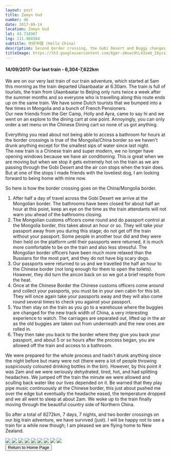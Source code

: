```yaml
---
layout: post
title: Zamyn Uud
number: 46
date: 2017-09-14
location: Zamyn Uud
lat: 43.718967
lng: 111.904584
subtitle: 你好中國 (Hello China)
description: Second border crossing, the Gobi Desert and Buggy changes. 
titleImage: https://lh3.googleusercontent.com/6gmr-zHuwc9tL43smU_IAyssI0QJxcUDrSL5XkRIjntLoCv53aa8rG7UEbhwq80OXu5iwirr_Oqbw7O48e1pGecn0LZJwGOO4FUAMQO4vog1jSyx3KjaN3kkk6bCIrXLYvVPf1sQsnU=w2400
---
```


<h4>14/09/2017: Our last train - 6,304-7,622km</h4>

We are on our very last train of our train adventure, which started at 5am this morning as the train departed Ulaanbaatar at 6.30am. The train is full of tourists, the train from Ulaanbaatar to Beijing only runs twice a week after the summer months and so everyone who is travelling along this route ends up on the same train. We have some Dutch tourists that we bumped into a few times in Mongolia and a bunch of French Pensioners. <br/>
Our new friends from the Ger Camp, Holly and Ayra, came to say hi and we went on an explore to the dining cart at one point. Annoyingly, you can only order a set menu on the Chinese Dining cart so none of us got anything.

Everything you read about not being able to access a bathroom for hours at the border crossings is true of the Mongolia/China border so we haven't drunk anything except for the smallest sips of water since last night. <br/>
The new train is a Chinese train and super modern, we no longer have opening windows because we have air conditioning. This is great when we are moving but when we stop it gets extremely hot on the train as we are passing through the Gobi Desert and the air con stops when the train does. But at one of the stops I made friends with the loveliest dog, I am looking forward to being home with mine now. 

So here is how the border crossing goes on the China/Mongolia border. <br/>
1. After half a day of travel across the Gobi Desert we arrive at the Mongolian border. The bathrooms have been closed for about half an hour at this point, keep an eye on the time as the train attendants will not warn you ahead of the bathrooms closing.
2. The Mongolian customs officers come round and do passport control at the Mongolia border, this takes about an hour or so. They will take your passport away from you during this stage; do not get off the train without your passport. Some people in another tour did and they were then held on the platform until their passports were returned, it is much more comfortable to be on the train and also less stressful. The Mongolian border officers have been much more relaxed than the Russians for the most part, and they do not have big scary dogs. 
3. Our passports were returned to us and we travelled the half an hour to the Chinese border (not long enough for them to open the toilets). However, they did turn the aircon back on so we got a brief respite from the heat. 
3. Once at the Chinese Border the Chinese customs officers come around and collect your passports, you must be in your own cabin for this bit. They will once again take your passports away and they will also come round several times to check you against your passport.
4. You then stay on the train as you go to a warehouse where the buggies are changed for the new track width of China, a very interesting experience to watch. The carriages are separated out, lifted up in the air as the old buggies are taken out from underneath and the new ones are rolled in.
5. They then take you back to the border where they give you back your passport, and about 5 or so hours after the process began, you are allowed off the train and access to a bathroom.

We were prepared for the whole process and hadn't drunk anything since the night before but many were not (there were a lot of people throwing suspiciously coloured drinking bottles in the bin). However, by this point it was 2am and we were seriously dehydrated, tired, hot, and had splitting headaches. We jumped off the train the minute we were allowed and sculling back water like our lives depended on it. Be warned that they play pipe music continuously at the Chinese border, this just about pushed me over the edge but eventually the headache eased, the temperature dropped and we all went to sleep at about 2am. We woke up to the train finally moving through the beautiful country side of Northern China.

So after a total of 8272km, 7 days, 7 nights, and two border crossings on our big train adventure, we have survived (just). I will be happy not to see a train for a while now though; I am pleased we are flying home to New Zealand. 

<img src="https://lh3.googleusercontent.com/Ut-akJknDiGr_ffHZs0gjniZHYrUP9JKZkZ7EJTcoI-Q2BNZPXlcULDWFZsKd-4l4zhQ56xhEoy7s9NZZzZruABreExUW4WNx6EtE6ywWX7VRSBSLHBGoyYUJZigDfgA-3wWWGh_7cA=w2400" class="image1">
<img src="https://lh3.googleusercontent.com/uifzY1lo8N2wC6D-w3OD-zCF5oUqpkcYhX8qqLXjY9yBcJdCFvHY8cC4XDpd6JBIfEpUQFruZvY0w88_IEKLEzlNuSB8rL3P3Ca3Vu4wNT30r-fhJ8FH5knNh9rTNtO_KFi8xG88OrQ=w2400" class="image1">
<img src="https://lh3.googleusercontent.com/W2AfAZA-4oI3OMzFLTOuzMVqTyznj-xpebYai_0j3lpp1YrYfYviQZ1y5Bg8asnH5blPy8kayWoEloRU2i-Twb8hqd041HNUeaYo8D07qiC35RYuVfF8RQ3fYGRd5xVpSPOqKiv5yUs=w2400" class="image1">
<img src="https://lh3.googleusercontent.com/MO27R_F2a4cfWyS_FdGeaD1J93PJgNunqA9iJe_deGqlVXnJ_kPGWI1q5NI_TINnrsLvw45XbTixO-StVCUU0Kb3LiWckvUJ1bwBb4xLiyrME1MK6GFCHap5A5RQloItc00InKU-MxM=w2400" class="image1">
<img src="https://lh3.googleusercontent.com/bxoAJvoA573KUkKOfYUyO5gmxfbj_HmC3Uf1uxynp_YZ-_jmA50vP4EkigJwCZYMdDT7lt_kijgGBMhd91qhK4jYhY3zMBTKu85N2UqYEzGJkb-zbVBDLhPS0BFKSj5VNFkeq_WSSvE=w2400" class="image1">
<img src="https://lh3.googleusercontent.com/D5mkcX0zXMz95377KZfj0V3tNcd2degg05a8cgVPdKKM4yK5DENrJxyhlFK3aMchbVmXOtoDtZNBT2jnMoJuQgh64-jx-GYLCYvLMPS11BMBmfBwqnKyNSRQLX_6ehXxbtrFdJen2NQ=w2400" class="image1">
<img src="https://lh3.googleusercontent.com/BspLyfWBdyrJmFzXDRPqigRywKSpIe2F_9vFJ42wvt1kw_LPLgqOWunl8n9OGH28zNTbvBEC6Ldx61dRVyDm6eN2aNzDzee_I0H_Dygo5iJDhV10u84TSwbvi9L3tc3Wm6bTVEm-U5I=w2400" class="image1">
<img src="https://lh3.googleusercontent.com/KTp2uKkoQGONH72L-Hsdv7db470ZhhcQ2GiKJ-OthiVfh5R5yIgsQIIoaHPX83Sq45RQuZXHNDpxu7Aji54I6pPDWiR1Fu79g54FTT-4gfh79IQf5tuHK5qj1YZXlnXCyzrm8JYzG3s=w2400" class="image1">
<img src="https://lh3.googleusercontent.com/HsCeAV1nEnoMTOKZLT88OxiDd4JfUgdcfjAYBaNMSA0pG9u7NM6gSXj4aIYLKekVjd7-qZBg4y07cblHI8Ll1ucDugD-gwEKsGEaBvmHH0SJCNKaVomiSMavuWAwIBo9QFGKLBrjmYo=w2400" class="image1">

<div class="wrapper">
  <input type="button" class="button" value="Return to Home Page" onclick="self.close()">
</div>
